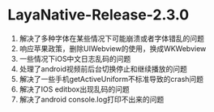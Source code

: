 # LayaNative-Release-2.3.0

1. 解决了多种字体在某些情况下可能崩溃或者字体错乱的问题
2. 响应苹果政策，删除UIWebview的使用，换成WKWebview
3. 一些情况下iOS中文日志乱码的问题
4. 处理了android视频前后台切换停止和继续播放的问题
5. 解决了一些手机getActiveUniform不标准导致的crash问题
6. 解决了IOS editbox出现乱码的问题
7. 解决了android console.log打印不出来的问题